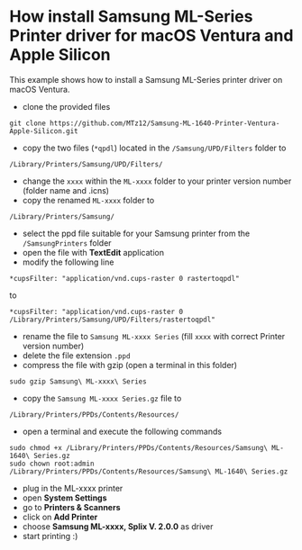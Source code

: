 # How install Samsung ML-Series Printer driver for macOS Ventura and Apple Silicon

This example shows how to install a Samsung ML-Series printer driver on macOS Ventura.

- clone the provided files
````
git clone https://github.com/MTz12/Samsung-ML-1640-Printer-Ventura-Apple-Silicon.git
````

- copy the two files (``*qpdl``) located in the ``/Samsung/UPD/Filters`` folder to
````
/Library/Printers/Samsung/UPD/Filters/
````

- change the ``xxxx`` within the ``ML-xxxx`` folder to your printer version number (folder name and .icns)
- copy the renamed ``ML-xxxx`` folder to
````
/Library/Printers/Samsung/
````

- select the ppd file suitable for your Samsung printer from the ``/SamsungPrinters`` folder
- open the file with **TextEdit** application
- modify the following line
````
*cupsFilter: "application/vnd.cups-raster 0 rastertoqpdl"
````
to
````
*cupsFilter: "application/vnd.cups-raster 0 /Library/Printers/Samsung/UPD/Filters/rastertoqpdl"
````

- rename the file to ``Samsung ML-xxxx Series`` (fill ``xxxx`` with correct Printer version number)
- delete the file extension ``.ppd``
- compress the file with gzip (open a terminal in this folder)
````
sudo gzip Samsung\ ML-xxxx\ Series
````

- copy the ``Samsung ML-xxxx Series.gz`` file to
````
/Library/Printers/PPDs/Contents/Resources/
````

- open a terminal and execute the following commands
````
sudo chmod +x /Library/Printers/PPDs/Contents/Resources/Samsung\ ML-1640\ Series.gz
sudo chown root:admin /Library/Printers/PPDs/Contents/Resources/Samsung\ ML-1640\ Series.gz
````

- plug in the ML-xxxx printer
- open **System Settings**
- go to **Printers & Scanners**
- click on **Add Printer**
- choose **Samsung ML-xxxx, Splix V. 2.0.0** as driver
- start printing :)